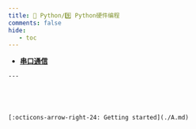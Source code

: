```yaml
---
title: 🎈 Python/9️⃣ Python硬件编程
comments: false
hide:
   - toc
---
```


<div class="grid cards index-info" markdown>

-    __[串口通信](./A.md)__

	---

	

	

	[:octicons-arrow-right-24: Getting started](./A.md)

</div>